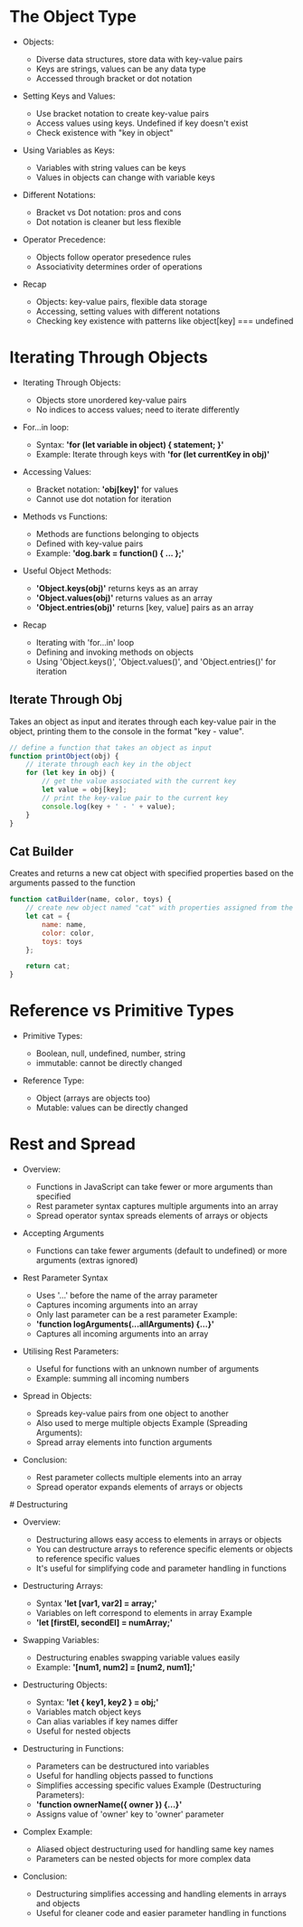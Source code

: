 # The Object Type

* Objects:
    - Diverse data structures, store data with key-value pairs
    - Keys are strings, values can be any data type
    - Accessed through bracket or dot notation

* Setting Keys and Values:
    - Use bracket notation to create key-value pairs
    - Access values using keys. Undefined if key doesn't exist
    - Check existence with "key in object"

* Using Variables as Keys:
    - Variables with string values can be keys
    - Values in objects can change with variable keys

* Different Notations:
    - Bracket vs Dot notation: pros and cons
    - Dot notation is cleaner but less flexible

* Operator Precedence:
    - Objects follow operator presedence rules
    - Associativity determines order of operations

* Recap
    - Objects: key-value pairs, flexible data storage
    - Accessing, setting values with different notations
    - Checking key existence with patterns like object[key] === undefined

# Iterating Through Objects

* Iterating Through Objects:
    - Objects store unordered key-value pairs
    - No indices to access values; need to iterate differently

* For...in loop:
    - Syntax: __'for (let variable in object) { statement; }'__
    - Example: Iterate through keys with __'for (let currentKey in obj)'__

* Accessing Values:
    - Bracket notation: __'obj[key]'__ for values
    - Cannot use dot notation for iteration

* Methods vs Functions:
    - Methods are functions belonging to objects
    - Defined with key-value pairs
    - Example: __'dog.bark = function() { ... };'__

* Useful Object Methods:
    - __'Object.keys(obj)'__ returns keys as an array
    - __'Object.values(obj)'__ returns values as an array
    - __'Object.entries(obj)'__ returns [key, value] pairs as an array

* Recap
    - Iterating with 'for...in' loop
    - Defining and invoking methods on objects
    - Using 'Object.keys()', 'Object.values()', and 'Object.entries()' for iteration


## Iterate Through Obj
Takes an object as input and iterates through each key-value pair  in the object, printing them to the console in the format "key - value".

```javascript
// define a function that takes an object as input
function printObject(obj) {
    // iterate through each key in the object
    for (let key in obj) {
        // get the value associated with the current key
        let value = obj[key];
        // print the key-value pair to the current key
        console.log(key + ' - ' + value);
    }
}
```

## Cat Builder
Creates and returns a new cat object with specified properties based on the arguments passed to the function

```javascript
function catBuilder(name, color, toys) {
    // create new object named "cat" with properties assigned from the parameters
    let cat = {
        name: name,
        color: color,
        toys: toys
    };

    return cat;
}
```

# Reference vs Primitive Types

* Primitive Types:
    - Boolean, null, undefined, number, string
    - immutable: cannot be directly changed

* Reference Type:
    - Object (arrays are objects too)
    - Mutable: values can be directly changed


# Rest and Spread

* Overview:
    - Functions in JavaScript can take fewer or more arguments than specified
    - Rest parameter syntax captures multiple arguments into an array
    - Spread operator syntax spreads elements of arrays or objects

* Accepting Arguments
    - Functions can take fewer arguments (default to undefined) or more arguments (extras ignored)

* Rest Parameter Syntax
    - Uses '...' before the name of the array parameter
    - Captures incoming arguments into an array
    - Only last parameter can be a rest parameter
    Example:
    - __'function logArguments(...allArguments) {...}'__
    - Captures all incoming arguments into an array

* Utilising Rest Parameters:
    - Useful for functions with an unknown number of arguments
    - Example: summing all incoming numbers

* Spread in Objects:
    - Spreads key-value pairs from one object to another
    - Also used to merge multiple objects
    Example (Spreading Arguments):
    - Spread array elements into function arguments

* Conclusion:
    - Rest parameter collects multiple elements into an array
    - Spread operator expands elements of arrays or objects


# Destructuring

* Overview:
    - Destructuring allows easy access to elements in arrays or objects
    - You can destructure arrays to reference specific elements or objects to reference specific values
    - It's useful for simplifying code and parameter handling in functions

* Destructuring Arrays:
    - Syntax __'let [var1, var2] = array;'__
    - Variables on left correspond to elements in array
    Example
    - __'let [firstEl, secondEl] = numArray;'__

* Swapping Variables:
    - Destructuring enables swapping variable values easily
    - Example: __'[num1, num2] = [num2, num1];'__

* Destructuring Objects:
    - Syntax: __'let { key1, key2 } = obj;'__
    - Variables match object keys
    - Can alias variables if key names differ
    - Useful for nested objects

* Destructuring in Functions:
    - Parameters can be destructured into variables
    - Useful for handling objects passed to functions
    - Simplifies accessing specific values
    Example (Destructuring Parameters):
    - __'function ownerName({ owner }) {...}'__
    - Assigns value of 'owner' key to 'owner' parameter

* Complex Example:
    - Aliased object destructuring used for handling same key names
    - Parameters can be nested objects for more complex data

* Conclusion:
    - Destructuring simplifies accessing and handling elements in arrays and objects
    - Useful for cleaner code and easier parameter handling in functions
